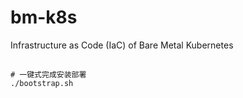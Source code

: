 # bm-k8s
Infrastructure as Code (IaC) of Bare Metal Kubernetes


##
```shell script
# 一键式完成安装部署
./bootstrap.sh
```